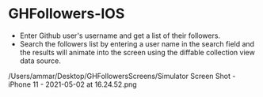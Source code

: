 # GHFollowers-IOS

 - Enter Github user's username and get a list of their followers.
 - Search the followers list by entering a user name in the search field and the results will animate into the screen using the diffable collection view data source.
 

/Users/ammar/Desktop/GHFollowersScreens/Simulator Screen Shot - iPhone 11 - 2021-05-02 at 16.24.52.png
